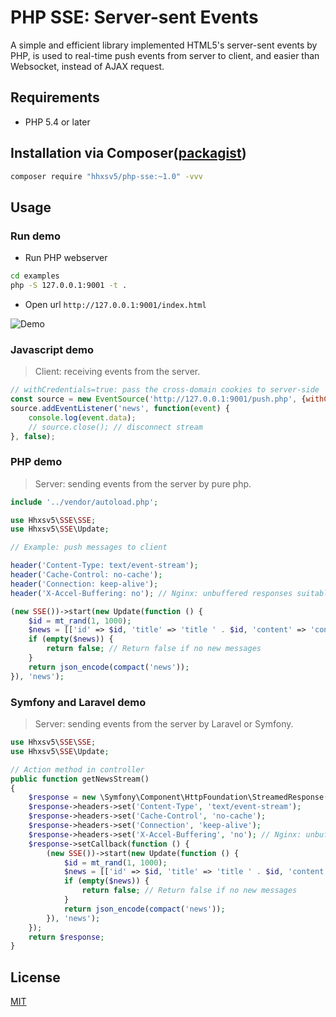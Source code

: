 PHP SSE: Server-sent Events
======

A simple and efficient library implemented HTML5's server-sent events by PHP, is used to real-time push events from server to client, and easier than Websocket, instead of AJAX request.

## Requirements

* PHP 5.4 or later

## Installation via Composer([packagist](https://packagist.org/packages/hhxsv5/php-sse))

```BASH
composer require "hhxsv5/php-sse:~1.0" -vvv
```

## Usage
### Run demo

- Run PHP webserver
```Bash
cd examples
php -S 127.0.0.1:9001 -t .
```

- Open url `http://127.0.0.1:9001/index.html`

![Demo](https://raw.githubusercontent.com/hhxsv5/SSE/master/sse.png)

### Javascript demo
> Client: receiving events from the server.

```Javascript
// withCredentials=true: pass the cross-domain cookies to server-side
const source = new EventSource('http://127.0.0.1:9001/push.php', {withCredentials:true});
source.addEventListener('news', function(event) {
    console.log(event.data);
    // source.close(); // disconnect stream
}, false);
```

### PHP demo
> Server: sending events from the server by pure php.

```PHP
include '../vendor/autoload.php';

use Hhxsv5\SSE\SSE;
use Hhxsv5\SSE\Update;

// Example: push messages to client

header('Content-Type: text/event-stream');
header('Cache-Control: no-cache');
header('Connection: keep-alive');
header('X-Accel-Buffering: no'); // Nginx: unbuffered responses suitable for Comet and HTTP streaming applications

(new SSE())->start(new Update(function () {
    $id = mt_rand(1, 1000);
    $news = [['id' => $id, 'title' => 'title ' . $id, 'content' => 'content ' . $id]]; // Get news from database or service.
    if (empty($news)) {
        return false; // Return false if no new messages
    }
    return json_encode(compact('news'));
}), 'news');
```

### Symfony and Laravel demo
> Server: sending events from the server by Laravel or Symfony.

```PHP
use Hhxsv5\SSE\SSE;
use Hhxsv5\SSE\Update;

// Action method in controller
public function getNewsStream()
{
    $response = new \Symfony\Component\HttpFoundation\StreamedResponse();
    $response->headers->set('Content-Type', 'text/event-stream');
    $response->headers->set('Cache-Control', 'no-cache');
    $response->headers->set('Connection', 'keep-alive');
    $response->headers->set('X-Accel-Buffering', 'no'); // Nginx: unbuffered responses suitable for Comet and HTTP streaming applications
    $response->setCallback(function () {
        (new SSE())->start(new Update(function () {
            $id = mt_rand(1, 1000);
            $news = [['id' => $id, 'title' => 'title ' . $id, 'content' => 'content ' . $id]]; // Get news from database or service.
            if (empty($news)) {
                return false; // Return false if no new messages
            }
            return json_encode(compact('news'));
        }), 'news');
    });
    return $response;
}
```

## License

[MIT](https://github.com/hhxsv5/php-sse/blob/master/LICENSE)
